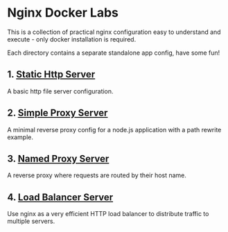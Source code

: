 # Nginx Docker Labs

This is a collection of practical nginx configuration easy to understand and execute - only docker installation is required.

Each directory contains a separate standalone app config, have some fun!

## 1. [Static Http Server](https://github.com/allisonmachado/nginx-docker-labs/tree/master/static-http-server)

A basic http file server configuration.

## 2. [Simple Proxy Server](https://github.com/allisonmachado/nginx-docker-labs/tree/master/simple-proxy-server)

A minimal reverse proxy config for a node.js application with a path rewrite example.

## 3. [Named Proxy Server](https://github.com/allisonmachado/nginx-docker-labs/tree/master/named-proxy-server)

A reverse proxy where requests are routed by their host name.

## 4. [Load Balancer Server](https://github.com/allisonmachado/nginx-docker-labs/tree/master/named-proxy-server)

Use nginx as a very efficient HTTP load balancer to distribute traffic to multiple servers.